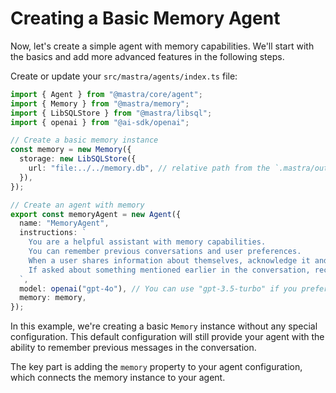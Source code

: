 # Creating a Basic Memory Agent

Now, let's create a simple agent with memory capabilities. We'll start with the basics and add more advanced features in the following steps.

Create or update your `src/mastra/agents/index.ts` file:

```typescript
import { Agent } from "@mastra/core/agent";
import { Memory } from "@mastra/memory";
import { LibSQLStore } from "@mastra/libsql";
import { openai } from "@ai-sdk/openai";

// Create a basic memory instance
const memory = new Memory({
  storage: new LibSQLStore({
    url: "file:../../memory.db", // relative path from the `.mastra/output` directory
  }),
});

// Create an agent with memory
export const memoryAgent = new Agent({
  name: "MemoryAgent",
  instructions: `
    You are a helpful assistant with memory capabilities.
    You can remember previous conversations and user preferences.
    When a user shares information about themselves, acknowledge it and remember it for future reference.
    If asked about something mentioned earlier in the conversation, recall it accurately.
  `,
  model: openai("gpt-4o"), // You can use "gpt-3.5-turbo" if you prefer
  memory: memory,
});
```

In this example, we're creating a basic `Memory` instance without any special configuration. This default configuration will still provide your agent with the ability to remember previous messages in the conversation.

The key part is adding the `memory` property to your agent configuration, which connects the memory instance to your agent.
